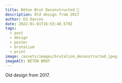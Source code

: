```yaml
---
title: Béton Brut Deconstructed 🔵
description: Old design from 2017
author: Ed Davies
date: 2022-01-01T16:53:48.579Z
tags:
  - post
  - design
  - poster
  - brutalism
  - print
image: /assets/images/brutalism_deconstructed.jpeg
imageAlt: BÉTON BRUT
---
```

Old design from 2017.
